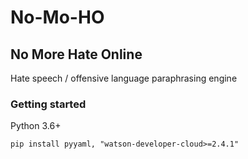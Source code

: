 # No-Mo-HO

## No More Hate Online
Hate speech / offensive language paraphrasing engine

### Getting started
Python 3.6+
```
pip install pyyaml, "watson-developer-cloud>=2.4.1"
```